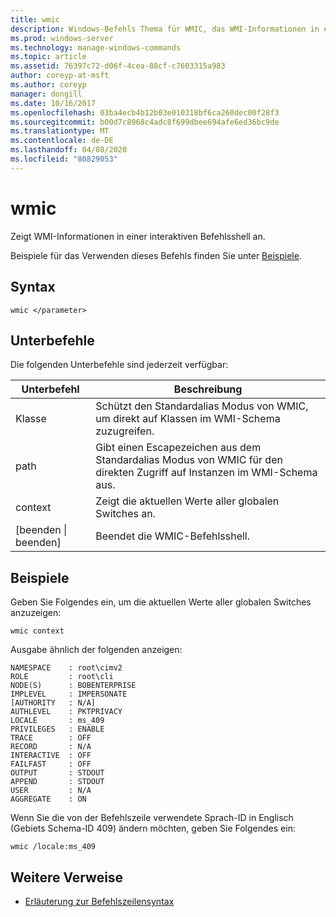 ```yaml
---
title: wmic
description: Windows-Befehls Thema für WMIC, das WMI-Informationen in einer interaktiven Befehlsshell anzeigt.
ms.prod: windows-server
ms.technology: manage-windows-commands
ms.topic: article
ms.assetid: 76397c72-d06f-4cea-88cf-c7603315a983
author: coreyp-at-msft
ms.author: coreyp
manager: dongill
ms.date: 10/16/2017
ms.openlocfilehash: 03ba4ecb4b12b03e010318bf6ca260dec00f28f3
ms.sourcegitcommit: b00d7c8968c4adc8f699dbee694afe6ed36bc9de
ms.translationtype: MT
ms.contentlocale: de-DE
ms.lasthandoff: 04/08/2020
ms.locfileid: "80829053"
---
```

# <a name="wmic"></a>wmic



Zeigt WMI-Informationen in einer interaktiven Befehlsshell an.

Beispiele für das Verwenden dieses Befehls finden Sie unter [Beispiele](#BKMK_examples).

## <a name="syntax"></a>Syntax

```
wmic </parameter>
```

## <a name="sub-commands"></a>Unterbefehle

Die folgenden Unterbefehle sind jederzeit verfügbar:

|Unterbefehl|Beschreibung|
|-----------|-----------|
|Klasse|Schützt den Standardalias Modus von WMIC, um direkt auf Klassen im WMI-Schema zuzugreifen.|
|path|Gibt einen Escapezeichen aus dem Standardalias Modus von WMIC für den direkten Zugriff auf Instanzen im WMI-Schema aus.|
|context|Zeigt die aktuellen Werte aller globalen Switches an.|
|[beenden \| beenden]|Beendet die WMIC-Befehlsshell.|

## <a name="examples"></a><a name=BKMK_examples></a>Beispiele

Geben Sie Folgendes ein, um die aktuellen Werte aller globalen Switches anzuzeigen:
```
wmic context
```
Ausgabe ähnlich der folgenden anzeigen:
```
NAMESPACE    : root\cimv2
ROLE         : root\cli
NODE(S)      : BOBENTERPRISE
IMPLEVEL     : IMPERSONATE
[AUTHORITY   : N/A]
AUTHLEVEL    : PKTPRIVACY
LOCALE       : ms_409
PRIVILEGES   : ENABLE
TRACE        : OFF
RECORD       : N/A
INTERACTIVE  : OFF
FAILFAST     : OFF
OUTPUT       : STDOUT
APPEND       : STDOUT
USER         : N/A
AGGREGATE    : ON
```
Wenn Sie die von der Befehlszeile verwendete Sprach-ID in Englisch (Gebiets Schema-ID 409) ändern möchten, geben Sie Folgendes ein:
```
wmic /locale:ms_409
```

## <a name="additional-references"></a>Weitere Verweise

- [Erläuterung zur Befehlszeilensyntax](command-line-syntax-key.md)
